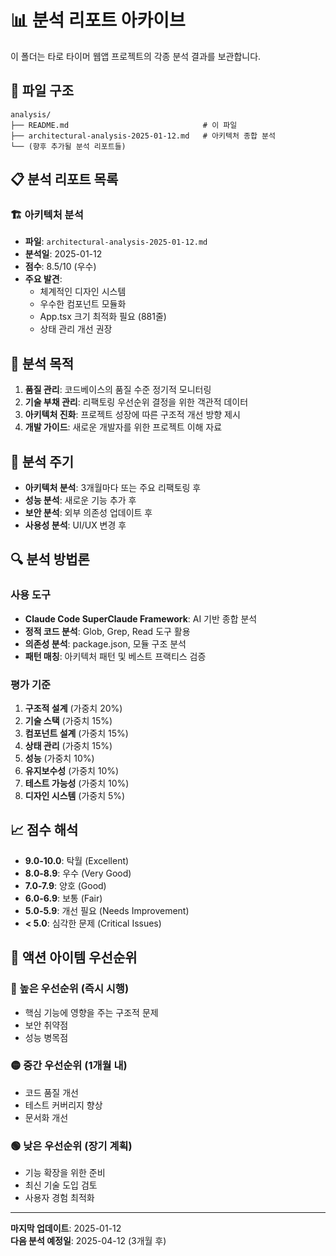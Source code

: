 # 📊 분석 리포트 아카이브

이 폴더는 타로 타이머 웹앱 프로젝트의 각종 분석 결과를 보관합니다.

## 📁 파일 구조

```
analysis/
├── README.md                              # 이 파일
├── architectural-analysis-2025-01-12.md   # 아키텍처 종합 분석
└── (향후 추가될 분석 리포트들)
```

## 📋 분석 리포트 목록

### 🏗️ 아키텍처 분석
- **파일**: `architectural-analysis-2025-01-12.md`
- **분석일**: 2025-01-12
- **점수**: 8.5/10 (우수)
- **주요 발견**: 
  - 체계적인 디자인 시스템
  - 우수한 컴포넌트 모듈화
  - App.tsx 크기 최적화 필요 (881줄)
  - 상태 관리 개선 권장

## 🎯 분석 목적

1. **품질 관리**: 코드베이스의 품질 수준 정기적 모니터링
2. **기술 부채 관리**: 리팩토링 우선순위 결정을 위한 객관적 데이터
3. **아키텍처 진화**: 프로젝트 성장에 따른 구조적 개선 방향 제시
4. **개발 가이드**: 새로운 개발자를 위한 프로젝트 이해 자료

## 📅 분석 주기

- **아키텍처 분석**: 3개월마다 또는 주요 리팩토링 후
- **성능 분석**: 새로운 기능 추가 후
- **보안 분석**: 외부 의존성 업데이트 후
- **사용성 분석**: UI/UX 변경 후

## 🔍 분석 방법론

### 사용 도구
- **Claude Code SuperClaude Framework**: AI 기반 종합 분석
- **정적 코드 분석**: Glob, Grep, Read 도구 활용
- **의존성 분석**: package.json, 모듈 구조 분석
- **패턴 매칭**: 아키텍처 패턴 및 베스트 프랙티스 검증

### 평가 기준
1. **구조적 설계** (가중치 20%)
2. **기술 스택** (가중치 15%)  
3. **컴포넌트 설계** (가중치 15%)
4. **상태 관리** (가중치 15%)
5. **성능** (가중치 10%)
6. **유지보수성** (가중치 10%)
7. **테스트 가능성** (가중치 10%)
8. **디자인 시스템** (가중치 5%)

## 📈 점수 해석

- **9.0-10.0**: 탁월 (Excellent)
- **8.0-8.9**: 우수 (Very Good)  
- **7.0-7.9**: 양호 (Good)
- **6.0-6.9**: 보통 (Fair)
- **5.0-5.9**: 개선 필요 (Needs Improvement)
- **< 5.0**: 심각한 문제 (Critical Issues)

## 🎯 액션 아이템 우선순위

### 🔴 높은 우선순위 (즉시 시행)
- 핵심 기능에 영향을 주는 구조적 문제
- 보안 취약점
- 성능 병목점

### 🟡 중간 우선순위 (1개월 내)
- 코드 품질 개선
- 테스트 커버리지 향상
- 문서화 개선

### 🟢 낮은 우선순위 (장기 계획)
- 기능 확장을 위한 준비
- 최신 기술 도입 검토
- 사용자 경험 최적화

---

**마지막 업데이트**: 2025-01-12  
**다음 분석 예정일**: 2025-04-12 (3개월 후)